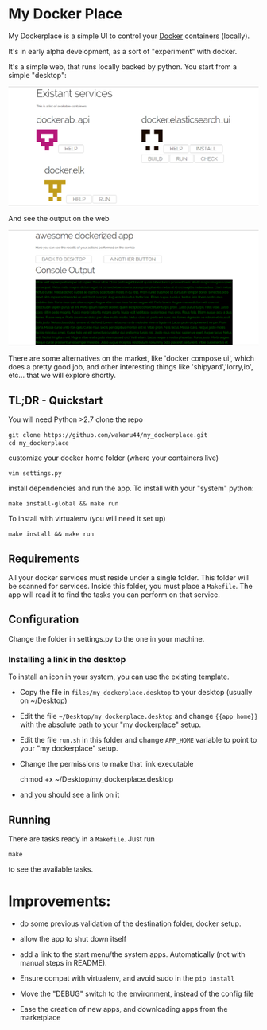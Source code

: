 
# My Docker Place


My Dockerplace is a simple UI to control your [Docker](https://www.docker.com/)  containers (locally).

It's in early alpha development, as a sort of "experiment" with docker.

It's a simple web, that runs locally backed by python. You start from a simple "desktop":

![An example of the desktop, with your docker services on display](https://raw.githubusercontent.com/wakaru44/my_dockerplace/master/doc/img/screen_desktop_01.png)

And see the output on the web

![An example (with fake data) of how the output would look like](https://raw.githubusercontent.com/wakaru44/my_dockerplace/master/doc/img/screen_console_01.png)

There are some alternatives on the market, like 'docker compose ui', which does a pretty good job, and other interesting things like 'shipyard','lorry,io', etc... that we will explore shortly.


## TL;DR - Quickstart

You will need Python >2.7 
clone the repo

    git clone https://github.com/wakaru44/my_dockerplace.git
    cd my_dockerplace

customize your docker home folder (where your containers live)

    vim settings.py

install dependencies and run the app.
To install with your "system" python:

    make install-global && make run

To install with virtualenv (you will need it set up)

    make install && make run

## Requirements

All your docker services must reside under a single folder. This folder will be scanned for services.
Inside this folder, you must place a `Makefile`. The app will read it to find the tasks you can perform on that service.

## Configuration

Change the folder in settings.py to the one in your machine.

### Installing a link in the desktop

To install an icon in your system, you can use the existing template.

- Copy the file in `files/my_dockerplace.desktop` to your desktop (usually on ~/Desktop)

- Edit the file `~/Desktop/my_dockerplace.desktop` and change `{{app_home}}` with the absolute path to your "my dockerplace" setup.

- Edit the file `run.sh` in this folder and change `APP_HOME` variable to point to your "my dockerplace" setup.

- Change the permissions to make that link executable

    chmod +x ~/Desktop/my_dockerplace.desktop

- and you should see a link on it

## Running

There are tasks ready in a `Makefile`. Just run

    make

to see the available tasks.


# Improvements:

- do some previous validation of the destination folder, docker setup.

- allow the app to shut down itself

- add a link to the start menu/the system apps. Automatically (not with manual steps in README).

- Ensure compat with virtualenv, and avoid sudo in the `pip install`

- Move the "DEBUG" switch to the environment, instead of the config file

- Ease the creation of new apps, and downloading apps from the marketplace
